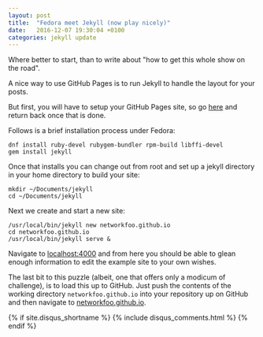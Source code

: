 ```yaml
---
layout: post
title:  "Fedora meet Jekyll (now play nicely)"
date:   2016-12-07 19:30:04 +0100
categories: jekyll update
---
```

Where better to start, than to write about "how to get this whole show on the road".

A nice way to use GitHub Pages is to run Jekyll to handle the layout for your posts. 

But first, you will have to setup your GitHub Pages site, so go [here](https://pages.github.com) and return back once that is done.

Follows is a brief installation process under Fedora:

    dnf install ruby-devel rubygem-bundler rpm-build libffi-devel
    gem install jekyll

Once that installs you can change out from root and set up a jekyll directory in your home directory to build your site:

    mkdir ~/Documents/jekyll
    cd ~/Documents/jekyll

Next we create and start a new site:

    /usr/local/bin/jekyll new networkfoo.github.io
    cd networkfoo.github.io
    /usr/local/bin/jekyll serve &

Navigate to [localhost:4000](http://localhost:4000)  and from here you should be able to glean enough information to edit the example site to your own wishes.

The last bit to this puzzle (albeit, one that offers only a modicum of challenge), is to load this up to GitHub. Just push the contents of the working directory `networkfoo.github.io` into your repository up on GitHub and then navigate to [networkfoo.github.io](http://networkfoo.github.io).

{% if site.disqus_shortname %}
  {% include disqus_comments.html %}
{% endif %}

